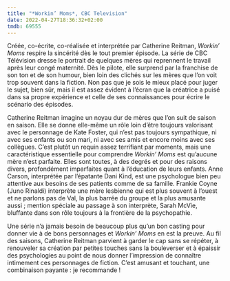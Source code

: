 ```yaml
---
title: "*Workin’ Moms*, CBC Television"
date: 2022-04-27T18:36:32+02:00
tmdb: 69555 
---
```


Créée, co-écrite, co-réalisée et interprétée par Catherine Reitman, *Workin’ Moms* respire la sincérité dès le tout premier épisode. La série de CBC Télévision dresse le portrait de quelques mères qui reprennent le travail après leur congé maternité. Dès le pilote, elle surprend par la franchise de son ton et de son humour, bien loin des clichés sur les mères que l’on voit trop souvent dans la fiction. Non pas que je sois le mieux placé pour juger le sujet, bien sûr, mais il est assez évident à l’écran que la créatrice a puisé dans sa propre expérience et celle de ses connaissances pour écrire le scénario des épisodes.

Catherine Reitman imagine un noyau dur de mères que l’on suit de saison en saison. Elle se donne elle-même un rôle loin d’être toujours valorisant avec le personnage de Kate Foster, qui n’est pas toujours sympathique, ni avec ses enfants ou son mari, ni avec ses amis et encore moins avec ses collègues. C’est plutôt un requin assez terrifiant par moments, mais une caractéristique essentielle pour comprendre *Workin’ Moms* est qu’aucune mère n’est parfaite. Elles sont toutes, à des degrés et pour des raisons divers, profondément imparfaites quant à l’éducation de leurs enfants. Anne Carson, interprétée par l’épatante Dani Kind, est une psychologue bien peu attentive aux besoins de ses patients comme de sa famille. Frankie Coyne (Juno Rinaldi) interprète une mère lesbienne qui est plus souvent à l’ouest et ne parlons pas de Val, la plus barrée du groupe et la plus amusante aussi ; mention spéciale au passage à son interprète, Sarah McVie, bluffante dans son rôle toujours à la frontière de la psychopathie. 

Une série n’a jamais besoin de beaucoup plus qu’un bon casting pour donner vie à de bons personnages et *Workin’ Moms* en est la preuve. Au fil des saisons, Catherine Reitman parvient à garder le cap sans se répéter, à renouveler sa création par petites touches sans la bouleverser et à épaissir des psychologies au point de nous donner l’impression de connaître intimement ces personnages de fiction. C’est amusant et touchant, une combinaison payante : je recommande !
